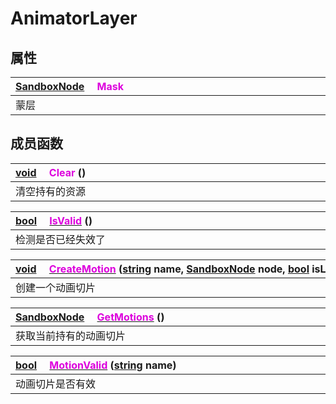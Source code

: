 # AnimatorLayer

## 属性

|<div style="width:700px">[SandboxNode](/Api/Classes/Base/SandboxNode.md) &emsp;<font color="dd00dd">Mask</font></div>|
|:---|
|蒙层|

## 成员函数

|<div style="width:700px">[void](/Api/DataType/Void.md) &emsp;<font color="dd00dd">Clear</font> ()</div>|
|:---|
|清空持有的资源|

|<div style="width:700px">[bool](/Api/DataType/Bool.md) &emsp;[<font color="dd00dd">IsValid</font>](/Api/Classes/Animation/AnimatorLayer_F/IsValid.md) ()</div>|
|:---|
|检测是否已经失效了|

|<div style="width:700px">[void](/Api/DataType/Void.md) &emsp;[<font color="dd00dd">CreateMotion</font>](/Api/Classes/Animation/AnimatorLayer_F/CreateMotion.md) ([string](/Api/DataType/String.md) name, [SandboxNode](/Api/Classes/Base/SandboxNode.md) node, [bool](/Api/DataType/Bool.md) isLoop)</div>|
|:---|
|创建一个动画切片|

|<div style="width:700px">[SandboxNode](/Api/Classes/Base/SandboxNode.md) &emsp;[<font color="dd00dd">GetMotions</font>](/Api/Classes/Animation/AnimatorLayer_F/GetMotions.md) ()</div>|
|:---|
|获取当前持有的动画切片|

|<div style="width:700px">[bool](/Api/DataType/Bool.md) &emsp;[<font color="dd00dd">MotionValid</font>](/Api/Classes/Animation/AnimatorLayer_F/MotionValid.md) ([string](/Api/DataType/String.md) name)</div>|
|:---|
|动画切片是否有效|


